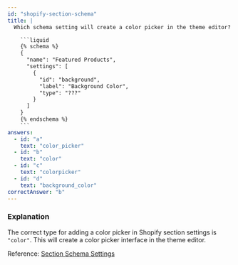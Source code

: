 ```yaml
---
id: "shopify-section-schema"
title: |
  Which schema setting will create a color picker in the theme editor? 🎨

    ```liquid
    {% schema %}
    {
      "name": "Featured Products",
      "settings": [
        {
          "id": "background",
          "label": "Background Color", 
          "type": "???"
        }
      ]
    }
    {% endschema %}
    ```
answers:
  - id: "a"
    text: "color_picker"
  - id: "b"
    text: "color"
  - id: "c"
    text: "colorpicker"
  - id: "d"
    text: "background_color"
correctAnswer: "b"
---
```


### Explanation

The correct type for adding a color picker in Shopify section settings is `"color"`. This will create a color picker interface in the theme editor.

Reference: [Section Schema Settings](https://shopify.dev/themes/architecture/sections/section-schema) 